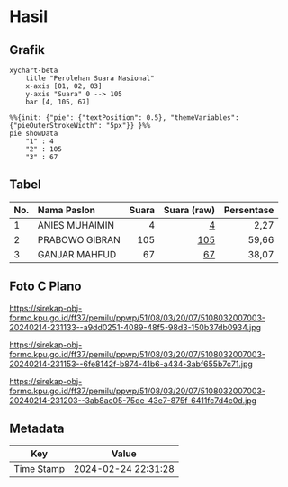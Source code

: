 # Hasil

## Grafik

```mermaid
xychart-beta
    title "Perolehan Suara Nasional"
    x-axis [01, 02, 03]
    y-axis "Suara" 0 --> 105
    bar [4, 105, 67]
```

```mermaid
%%{init: {"pie": {"textPosition": 0.5}, "themeVariables": {"pieOuterStrokeWidth": "5px"}} }%%
pie showData
    "1" : 4
    "2" : 105
    "3" : 67
```

## Tabel

| No. | Nama Paslon    | Suara | Suara (raw) | Persentase |
|:--- |:-------------- | -----:| -----------:| ----------:|
| 1   | ANIES MUHAIMIN | 4     | [4][p-1]    | 2,27       |
| 2   | PRABOWO GIBRAN | 105   | [105][p-2]  | 59,66      |
| 3   | GANJAR MAHFUD  | 67    | [67][p-3]   | 38,07      |


[p-1]: https://github.com/gigit-pemilu/pemilu-2024/blob/main/pilpres/hitung-suara/sub/51-bali/sub/08-buleleng/sub/03-busungbiu/sub/2007-subuk/sub/003-tps/sub/paslon-1.txt
[p-2]: https://github.com/gigit-pemilu/pemilu-2024/blob/main/pilpres/hitung-suara/sub/51-bali/sub/08-buleleng/sub/03-busungbiu/sub/2007-subuk/sub/003-tps/sub/paslon-2.txt
[p-3]: https://github.com/gigit-pemilu/pemilu-2024/blob/main/pilpres/hitung-suara/sub/51-bali/sub/08-buleleng/sub/03-busungbiu/sub/2007-subuk/sub/003-tps/sub/paslon-3.txt

## Foto C Plano

https://sirekap-obj-formc.kpu.go.id/ff37/pemilu/ppwp/51/08/03/20/07/5108032007003-20240214-231133--a9dd0251-4089-48f5-98d3-150b37db0934.jpg

https://sirekap-obj-formc.kpu.go.id/ff37/pemilu/ppwp/51/08/03/20/07/5108032007003-20240214-231153--6fe8142f-b874-41b6-a434-3abf655b7c71.jpg

https://sirekap-obj-formc.kpu.go.id/ff37/pemilu/ppwp/51/08/03/20/07/5108032007003-20240214-231203--3ab8ac05-75de-43e7-875f-6411fc7d4c0d.jpg


## Metadata

| Key        | Value               |
| ---------- | ------------------- |
| Time Stamp | 2024-02-24 22:31:28 |



